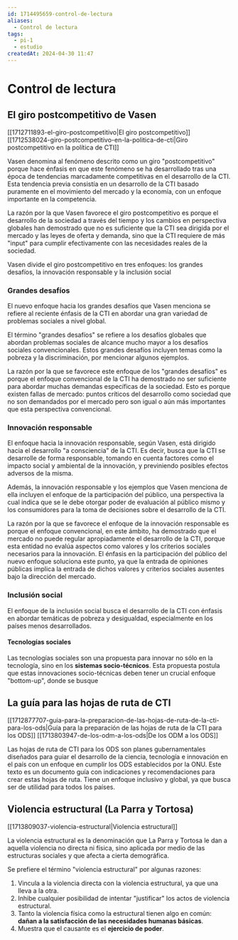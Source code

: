 ```yaml
---
id: 1714495659-control-de-lectura
aliases:
  - Control de lectura
tags:
  - pi-1
  - estudio
createdAt: 2024-04-30 11:47
---
```


# Control de lectura

## El giro postcompetitivo de Vasen

[[1712711893-el-giro-postcompetitivo|El giro postcompetitivo]]
[[1712538024-giro-postcompetitivo-en-la-politica-de-cti|Giro postcompetitivo en la política de CTI]]

Vasen denomina al fenómeno descrito como un giro "postcompetitivo" porque hace énfasis en que este fenómeno se ha desarrollado tras una época de tendencias marcadamente competitivas en el desarrollo de la CTI. Esta tendencia previa consistía en un desarrollo de la CTI basado puramente en el movimiento del mercado y la economía, con un enfoque importante en la competencia.

La razón por la que Vasen favorece el giro postcompetitivo es porque el desarrollo de la sociedad a través del tiempo y los cambios en perspectiva globales han demostrado que no es suficiente que la CTI sea dirigida por el mercado y las leyes de oferta y demanda, sino que la CTI requiere de más "input" para cumplir efectivamente con las necesidades reales de la sociedad.

Vasen divide el giro postcompetitivo en tres enfoques: los grandes desafíos, la innovación responsable y la inclusión social

### Grandes desafíos

El nuevo enfoque hacia los grandes desafíos que Vasen menciona se refiere al reciente énfasis de la CTI en abordar una gran variedad de problemas sociales a nivel global.

El término "grandes desafíos" se refiere a los desafíos globales que abordan problemas sociales de alcance mucho mayor a los desafíos sociales convencionales. Estos grandes desafíos incluyen temas como la pobreza y la discriminación, por mencionar algunos ejemplos.

La razón por la que se favorece este enfoque de los "grandes desafíos" es porque el enfoque convencional de la CTI ha demostrado no ser suficiente para abordar muchas demandas específicas de la sociedad. Esto es porque existen fallas de mercado: puntos críticos del desarrollo como sociedad que no son demandados por el mercado pero son igual o aún más importantes que esta perspectiva convencional.

### Innovación responsable

El enfoque hacia la innovación responsable, según Vasen, está dirigido hacia el desarrollo "a consciencia" de la CTI. Es decir, busca que la CTI se desarrolle de forma responsable, tomando en cuenta factores como el impacto social y ambiental de la innovación, y previniendo posibles efectos adversos de la misma.

Además, la innovación responsable y los ejemplos que Vasen menciona de ella incluyen el enfoque de la participación del público, una perspectiva la cual indica que se le debe otorgar poder de evaluación al público mismo y los consumidores para la toma de decisiones sobre el desarrollo de la CTI.

La razón por la que se favorece el enfoque de la innovación responsable es porque el enfoque convencional, en este ámbito, ha demostrado que el mercado no puede regular apropiadamente el desarrollo de la CTI, porque esta entidad no evalúa aspectos como valores y los criterios sociales necesarios para la innovación. El énfasis en la participación del público del nuevo enfoque soluciona este punto, ya que la entrada de opiniones públicas implica la entrada de dichos valores y criterios sociales ausentes bajo la dirección del mercado.

### Inclusión social

El enfoque de la inclusión social busca el desarrollo de la CTI con énfasis en abordar temáticas de pobreza y desigualdad, especialmente en los países menos desarrollados.

#### Tecnologías sociales

Las tecnologías sociales son una propuesta para innovar no sólo en la tecnología, sino en los **sistemas socio-técnicos**. Esta propuesta postula que estas innovaciones socio-técnicas deben tener un crucial enfoque "bottom-up", donde se busque

## La guía para las hojas de ruta de CTI

[[1712877707-guia-para-la-preparacion-de-las-hojas-de-ruta-de-la-cti-para-los-ods|Guía para la preparación de las hojas de ruta de la CTI para los ODS]]
[[1713803947-de-los-odm-a-los-ods|De los ODM a los ODS]]

Las hojas de ruta de CTI para los ODS son planes gubernamentales diseñados para guiar el desarrollo de la ciencia, tecnología e innovación en el país con un enfoque en cumplir los ODS establecidos por la ONU. Este texto es un documento guía con indicaciones y recomendaciones para crear estas hojas de ruta. Tiene un enfoque inclusivo y global, ya que busca ser de utilidad para todos los países.

## Violencia estructural (La Parra y Tortosa)

[[1713809037-violencia-estructural|Violencia estructural]]

La violencia estructural es la denominación que La Parra y Tortosa le dan a aquella violencia no directa ni física, sino aplicada por medio de las estructuras sociales y que afecta a cierta demográfica.

Se prefiere el término "violencia estructural" por algunas razones:

1. Vincula a la violencia directa con la violencia estructural, ya que una lleva a la otra.
2. Inhibe cualquier posibilidad de intentar "justificar" los actos de violencia estructural.
3. Tanto la violencia física como la estructural tienen algo en común: **dañan a la satisfacción de las necesidades humanas básicas**.
4. Muestra que el causante es el **ejercicio de poder**.
